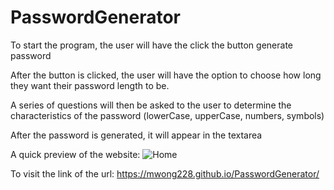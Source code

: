# PasswordGenerator

To start the program, the user will have the click the button generate password

After the button is clicked, the user will have the option to choose how long they want their password length to be.

A series of questions will then be asked to the user to determine the characteristics of the password (lowerCase, upperCase, numbers, symbols)

After the password is generated, it will appear in the textarea

A quick preview of the website:
![Home](https://i.gyazo.com/16a4a44966f25fedcf1e2db512b172d0.png)

To visit the link of the url: https://mwong228.github.io/PasswordGenerator/


